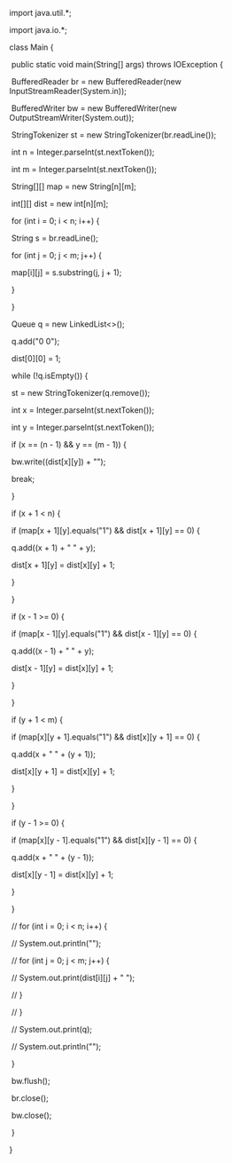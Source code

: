 import java.util.*;

import java.io.*;

class Main {

​    public static void main(String[] args) throws IOException {

​        BufferedReader br = new BufferedReader(new InputStreamReader(System.in));

​        BufferedWriter bw = new BufferedWriter(new OutputStreamWriter(System.out));

​        StringTokenizer st = new StringTokenizer(br.readLine());

​        int n = Integer.parseInt(st.nextToken());

​        int m = Integer.parseInt(st.nextToken());

​        String[][] map = new String[n][m];

​        int[][] dist = new int[n][m];

​        for (int i = 0; i < n; i++) {

​            String s = br.readLine();

​            for (int j = 0; j < m; j++) {

​                map[i][j] = s.substring(j, j + 1);

​            }

​        }

​        Queue<String> q = new LinkedList<>();

​        q.add("0 0");

​        dist[0][0] = 1;

​        while (!q.isEmpty()) {

​            st = new StringTokenizer(q.remove());

​            int x = Integer.parseInt(st.nextToken());

​            int y = Integer.parseInt(st.nextToken());

​            if (x == (n - 1) && y == (m - 1)) {

​                bw.write((dist[x][y]) + "");

​                break;

​            }

​            if (x + 1 < n) {

​                if (map[x + 1][y].equals("1") && dist[x + 1][y] == 0) {

​                    q.add((x + 1) + " " + y);

​                    dist[x + 1][y] = dist[x][y] + 1;

​                }

​            }

​            if (x - 1 >= 0) {

​                if (map[x - 1][y].equals("1") && dist[x - 1][y] == 0) {

​                    q.add((x - 1) + " " + y);

​                    dist[x - 1][y] = dist[x][y] + 1;

​                }

​            }

​            if (y + 1 < m) {

​                if (map[x][y + 1].equals("1") && dist[x][y + 1] == 0) {

​                    q.add(x + " " + (y + 1));

​                    dist[x][y + 1] = dist[x][y] + 1;

​                }

​            }

​            if (y - 1 >= 0) {

​                if (map[x][y - 1].equals("1") && dist[x][y - 1] == 0) {

​                    q.add(x + " " + (y - 1));

​                    dist[x][y - 1] = dist[x][y] + 1;

​                }

​            }

​            // for (int i = 0; i < n; i++) {

​            // System.out.println("");

​            // for (int j = 0; j < m; j++) {

​            // System.out.print(dist[i][j] + " ");

​            // }

​            // }

​            // System.out.print(q);

​            // System.out.println("");

​        }

​        bw.flush();

​        br.close();

​        bw.close();

​    }

}
